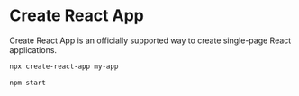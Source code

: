 # Create React App

Create React App is an officially supported way to create single-page React applications.

```sh
npx create-react-app my-app

npm start
```